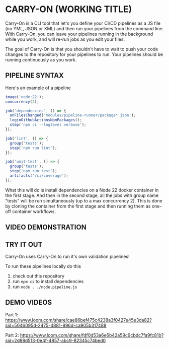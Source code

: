 # CARRY-ON (WORKING TITLE)

Carry-On is a CLI tool that let's you define your CI/CD pipelines as a JS file (no YML, JSON or XML) and then run your pipelines from the command line. With Carry-On, you can leave your pipelines running in the background while you work, and will re-run jobs as you edit your files.  

The goal of Carry-On is that you shouldn't have to wait to push your code changes to the repository for your pipelines to run. Your pipelines should be running continuously as you work.

## PIPELINE SYNTAX

Here's an example of a pipeline

```javascript
image('node:22');
concurrency(2);

job('dependencies', () => {
  onFilesChanged('modules/pipeline-runner/package*.json');
  loginGithubActionsNpmPackages();
  step('npm ci --loglevel verbose');
});

job('lint', () => {
  group('tests');
  step('npm run lint');
});

job('unit-test', () => {
  group('tests');
  step('npm run test');
  artifacts('/ci/coverage');
});
```

What this will do is install dependencies on a Node 22 docker container in the first stage. And then in the second stage, all the jobs with group name "tests" will be run simultaneously (up to a max concurrency 2). This is done by cloning the container from the first stage and then running them as one-off container workflows.

## VIDEO DEMONSTRATION



## TRY IT OUT

Carry-On uses Carry-On to run it's own validation pipelines!

To run these pipelines locally do this
1) check out this repository
2) run `npm ci` to install dependencies
3) run `node . ./node.pipeline.js`

## DEMO VIDEOS

Part 1: https://www.loom.com/share/cae86bef475c4238a3f0427e45e3da82?sid=5046095d-2475-4881-896d-ca905b317488

Part 2: https://www.loom.com/share/fdf0d53a6e6b42a59c9cbdc7fa9fc81b?sid=2d88d513-0e4f-4857-abc9-82345c74bed0
